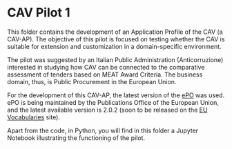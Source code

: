 # CAV Pilot 1

This folder contains the development of an Application Profile of the CAV (a CAV-AP). The objective of this pilot is focused on 
testing whether the CAV is suitable for extension and customization in a domain-specific environment.

The pilot was suggested by an Italian Public Administration (Anticorruzione) interested in studying how CAV can be connected to the comparative assessment 
of tenders based on MEAT Award Criteria. The business domain, thus, is Public Procurement in the European Union.

For the development of this CAV-AP, the latest version of the [ePO](https://github.com/eprocurementontology/eprocurementontology/wiki) was used. ePO is being 
maintained by the Publications Office of the European Union, and the latest available version is 2.0.2 (soon to be released on the 
[EU Vocabularies](https://op.europa.eu/en/web/eu-vocabularies) site).

Apart from the code, in Python, you will find in this folder a Jupyter Notebook illustrating the functioning of the pilot.

